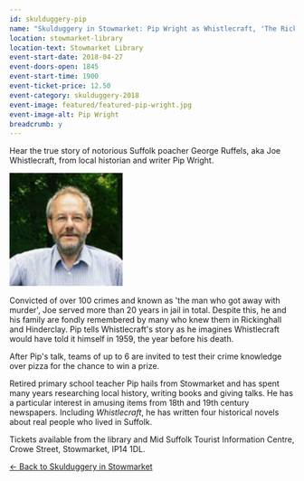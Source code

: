 ```yaml
---
id: skulduggery-pip
name: "Skulduggery in Stowmarket: Pip Wright as Whistlecraft, 'The Rickinghall Poacher', followed by crime quiz with pizza supper"
location: stowmarket-library
location-text: Stowmarket Library
event-start-date: 2018-04-27
event-doors-open: 1845
event-start-time: 1900
event-ticket-price: 12.50
event-category: skulduggery-2018
event-image: featured/featured-pip-wright.jpg
event-image-alt: Pip Wright
breadcrumb: y
---
```


Hear the true story of notorious Suffolk poacher George Ruffels, aka Joe Whistlecraft, from local historian and writer Pip Wright.

<img src="/images/featured/featured-pip-wright.jpg" alt="Pip Wright" class="custom-br-50 mw-40 {% include /c/img-float-right.html %}" />

Convicted of over 100 crimes and known as 'the man who got away with murder', Joe served more than 20 years in jail in total. Despite this, he and his family are fondly remembered by many who knew them in Rickinghall and Hinderclay. Pip tells Whistlecraft's story as he imagines Whistlecraft would have told it himself in 1959, the year before his death.

After Pip's talk, teams of up to 6 are invited to test their crime knowledge over pizza for the chance to win a prize.

Retired primary school teacher Pip hails from Stowmarket and has spent many years researching local history, writing books and giving talks. He has a particular interest in amusing items from 18th and 19th century newspapers. Including <cite>Whistlecraft</cite>, he has written four historical novels about real people who lived in Suffolk.

Tickets available from the library and Mid Suffolk Tourist Information Centre, Crowe Street, Stowmarket, IP14 1DL.

[&larr; Back to Skulduggery in Stowmarket](/events-activities/skulduggery-in-stowmarket/)
